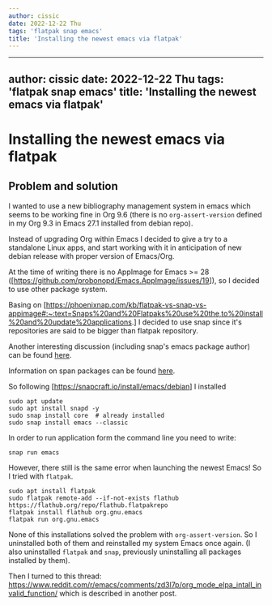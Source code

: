 ```yaml
---
author: cissic
date: 2022-12-22 Thu
tags: 'flatpak snap emacs'
title: 'Installing the newest emacs via flatpak'
---
```

---
author: cissic
date: 2022-12-22 Thu
tags: 'flatpak snap emacs'
title: 'Installing the newest emacs via flatpak'
---


# Installing the newest emacs via flatpak


## Problem and solution

I wanted to use a new bibliography management system in emacs which seems to be working fine in Org 9.6 (there is no `org-assert-version` defined in my Org 9.3 in Emacs 27.1 installed from debian repo).

Instead of upgrading Org within Emacs I decided to give a try to a standalone Linux apps, and start working with it in anticipation of new debian release with proper version of Emacs/Org.

At the time of writing there is no AppImage for Emacs >= 28
([<https://github.com/probonopd/Emacs.AppImage/issues/19>]), so I decided to use other package system.

Basing on [<https://phoenixnap.com/kb/flatpak-vs-snap-vs-appimage#:~:text=Snaps%20and%20Flatpaks%20use%20the,to%20install%20and%20update%20applications>.] I decided to use snap since it's repositories are said to be 
bigger than flatpak repository. 

Another interesting discussion (including snap's emacs package author) can be found [here](https://www.reddit.com/r/emacs/comments/brzo17/emacs_in_a_snap/).

Information on span packages can be found [here](https://phoenixnap.com/kb/snap-packages#:~:text=Run%20Snaps%20via%20Terminal,snap%20and%20the%20hosts%20fontconfig.).

So following [<https://snapcraft.io/install/emacs/debian>] I installed 

    sudo apt update
    sudo apt install snapd -y
    sudo snap install core  # already installed
    sudo snap install emacs --classic  

In order to run application form the command line you need to write:

    snap run emacs

However, there still is the same error when launching the newest Emacs!
So I tried with `flatpak`.

    sudo apt install flatpak
    sudo flatpak remote-add --if-not-exists flathub https://flathub.org/repo/flathub.flatpakrepo
    flatpak install flathub org.gnu.emacs
    flatpak run org.gnu.emacs

None of this installations solved the problem with  `org-assert-version`.
So I uninstalled both of them and reinstalled my system Emacs once again.
(I also uninstalled `flatpak` and `snap`, previously uninstalling all packages installed by them).

Then I turned to this thread: 
<https://www.reddit.com/r/emacs/comments/zd3l7p/org_mode_elpa_intall_invalid_function/>
which is described in another post.

